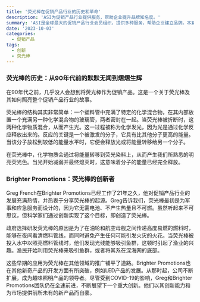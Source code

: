 ```yaml
---
title: '荧光棒在促销产品行业的历史和革命'
description: 'ASI为促销产品行业提供服务，帮助企业提升品牌知名度。'
summary: 'ASI是全球最大的促销产品行业会员组织，提供多种服务，帮助企业建立品牌。本篇文章探索了荧光棒在促销产品行业中的历史起源和革命性创新，介绍了Brighter Promotions公司的贡献。'
date: '2023-10-03'
categories:
  - 促销产品
tags:
  - 创新
  - 荧光棒
---
```


### 荧光棒的历史：从90年代前的默默无闻到熠熠生辉

在90年代之前，几乎没人会想到将荧光棒作为促销产品。这是一个关于荧光棒及其如何照亮整个促销产品行业的故事。

荧光棒的结构其实非常简单：一个塑料管中充满了特定的化学混合物，在其内部放置一个充满另一种化学混合物的玻璃管，两者密封在一起。当荧光棒被折断时，这两种化学物质混合，从而产生光。这一过程被称为化学发光，因为光是通过化学反应释放出来的。反应的关键是一个被激发的分子，它具有比其他分子更高的能量。当该分子放松到较低的能量水平时，它便会释放光或将能量转移给另一个分子。

在荧光棒中，化学物质会通过将能量转移到荧光染料上，从而产生我们所熟悉的明亮荧光色。当光开始减弱并最终熄灭时，这意味着分子的能量已经完全释放。

### Brighter Promotions：荧光棒的创新者

Greg French在Brighter Promotions已经工作了21年之久，他对促销产品行业的发展充满热情，并热衷于分享荧光棒的起源。Greg告诉我们，荧光棒最初是为军事和应急服务而设计的，因为它无需电池、不产生热量且不可燃。虽然听起来不可思议，但科学家们通过创新实现了这个目标，即创造了荧光棒。

政府选择研发荧光棒的原因是为了在油轮和航空母舰之间传递高度易燃的燃料时，能够在夜间看清燃料管线，而同时避免产生任何可能引发火灾的火花。当荧光棒被投入水中以照亮燃料管线时，他们发现光线能够吸引鱼群，这顿时引起了渔业的兴趣。渔民开始利用荧光棒来吸引鱼群，或者将其系在深海网的底部。

这些早期的应用为荧光棒在其他领域的推广铺平了道路。Brighter Promotions也在其他新奇产品的开发方面有所突破，例如LED产品的发展。从那时起，公司不断扩展，成为趣味照明产品的领导者。尽管受到COVID-19的影响，Greg和Brighter Promotions团队仍在全速前进，不断展望下一个重大创新。他们以其创新能力和为市场提供前所未有的新产品而自豪。